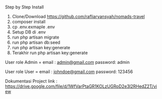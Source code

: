 Step by Step Install

1. Clone/Download https://github.com/rafliaryansyah/nomads-travel
2. composer install
3. cp .env.exmaple .env
4. Setup DB di .env
5. run php artisan migrate
6. run php artisan db:seed
7. run php artisan key:generate
8. Terakhir run php artisan key:generate

User role Admin =
email   : admin@gmail.com
password: admin

User role User =
email   : johndoe@gmail.com
password: 123456

Dokumentasi Project
link : https://drive.google.com/file/d/1WfVarPtaGR1KOLzUGRoD2e3l2RHedZ2T/view
